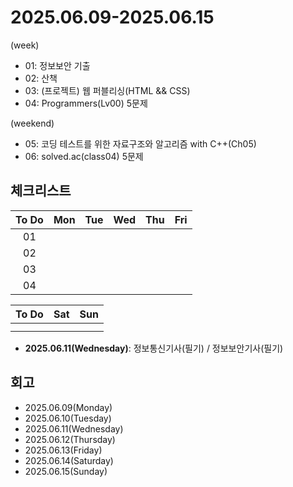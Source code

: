# 2025.06.09-2025.06.15
(week)
- 01: 정보보안 기출
- 02: 산책
- 03: (프로젝트) 웹 퍼블리싱(HTML && CSS)
- 04: Programmers(Lv00) 5문제

(weekend)
- 05: 코딩 테스트를 위한 자료구조와 알고리즘 with C++(Ch05)
- 06: solved.ac(class04) 5문제

## 체크리스트
| To Do | Mon | Tue | Wed | Thu | Fri |
| :---: | :---: | :---: | :---: | :---: | :---: |
| 01 |  |  |  |  |  |
| 02 |  |  |  |  |  |
| 03 |  |  |  |  |  |
| 04 |  |  |  |  |  |

| To Do | Sat | Sun |
| :---: | :---: | :---: |
|  |  |  |
|  |  |  |

- **2025.06.11(Wednesday)**: 정보통신기사(필기) / 정보보안기사(필기)

## 회고
- 2025.06.09(Monday)
- 2025.06.10(Tuesday)
- 2025.06.11(Wednesday)
- 2025.06.12(Thursday)
- 2025.06.13(Friday)
- 2025.06.14(Saturday)
- 2025.06.15(Sunday)
